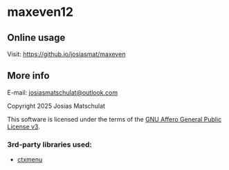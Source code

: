 # maxeven12

## Online usage

Visit: https://github.io/josiasmat/maxeven

## More info

E-mail: josiasmatschulat@outlook.com

Copyright 2025 Josias Matschulat

This software is licensed under the terms of the [GNU Affero General Public License v3](https://www.gnu.org/licenses/agpl-3.0.html).

### 3rd-party libraries used:

- [ctxmenu](https://nkappler.github.io/ctxmenu/)